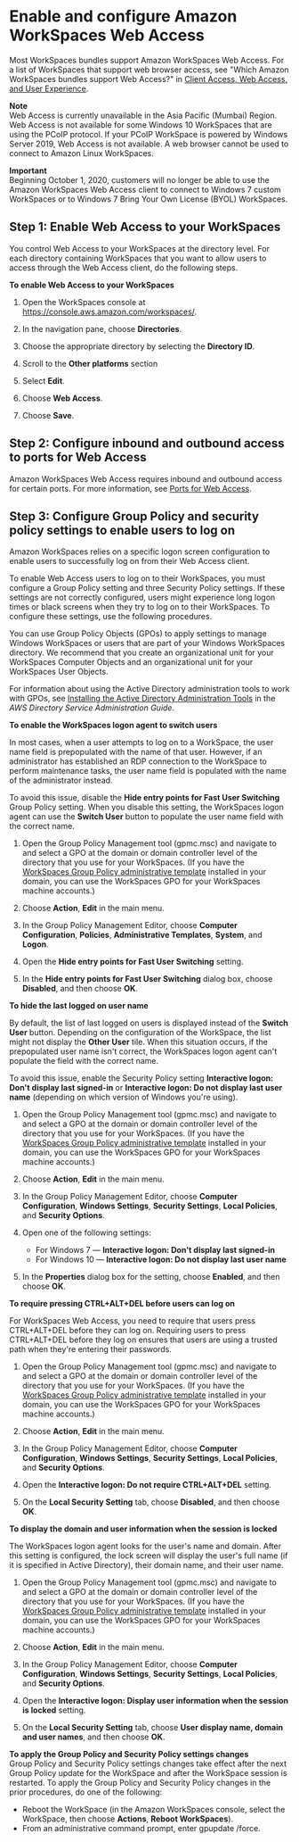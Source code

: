 # Enable and configure Amazon WorkSpaces Web Access<a name="web-access"></a>

Most WorkSpaces bundles support Amazon WorkSpaces Web Access\. For a list of WorkSpaces that support web browser access, see "Which Amazon WorkSpaces bundles support Web Access?" in [ Client Access, Web Access, and User Experience](https://aws.amazon.com/workspaces/faqs/#Client_Access.2C_Web_Access.2C_and_User_Experience)\.

**Note**  
Web Access is currently unavailable in the Asia Pacific \(Mumbai\) Region\.
Web Access is not available for some Windows 10 WorkSpaces that are using the PCoIP protocol\. If your PCoIP WorkSpace is powered by Windows Server 2019, Web Access is not available\.
A web browser cannot be used to connect to Amazon Linux WorkSpaces\.

**Important**  
Beginning October 1, 2020, customers will no longer be able to use the Amazon WorkSpaces Web Access client to connect to Windows 7 custom WorkSpaces or to Windows 7 Bring Your Own License \(BYOL\) WorkSpaces\.

## Step 1: Enable Web Access to your WorkSpaces<a name="enable-web-access"></a>

You control Web Access to your WorkSpaces at the directory level\. For each directory containing WorkSpaces that you want to allow users to access through the Web Access client, do the following steps\.

**To enable Web Access to your WorkSpaces**

1. Open the WorkSpaces console at [https://console\.aws\.amazon\.com/workspaces/](https://console.aws.amazon.com/workspaces/)\.

1. In the navigation pane, choose **Directories**\.

1. Choose the appropriate directory by selecting the **Directory ID**.

1. Scroll to the **Other platforms** section

1. Select **Edit**\.

1. Choose **Web Access**\.

1. Choose **Save**\.

## Step 2: Configure inbound and outbound access to ports for Web Access<a name="configure_inbound_outbound"></a>

Amazon WorkSpaces Web Access requires inbound and outbound access for certain ports\. For more information, see [Ports for Web Access](workspaces-port-requirements.md#web-access-ports)\.

## Step 3: Configure Group Policy and security policy settings to enable users to log on<a name="configure_group_policy"></a>

Amazon WorkSpaces relies on a specific logon screen configuration to enable users to successfully log on from their Web Access client\.

To enable Web Access users to log on to their WorkSpaces, you must configure a Group Policy setting and three Security Policy settings\. If these settings are not correctly configured, users might experience long logon times or black screens when they try to log on to their WorkSpaces\. To configure these settings, use the following procedures\. 

You can use Group Policy Objects \(GPOs\) to apply settings to manage Windows WorkSpaces or users that are part of your Windows WorkSpaces directory\. We recommend that you create an organizational unit for your WorkSpaces Computer Objects and an organizational unit for your WorkSpaces User Objects\.

For information about using the Active Directory administration tools to work with GPOs, see [ Installing the Active Directory Administration Tools](https://docs.aws.amazon.com/directoryservice/latest/admin-guide/ms_ad_install_ad_tools.html) in the *AWS Directory Service Administration Guide*\.

**To enable the WorkSpaces logon agent to switch users**

In most cases, when a user attempts to log on to a WorkSpace, the user name field is prepopulated with the name of that user\. However, if an administrator has established an RDP connection to the WorkSpace to perform maintenance tasks, the user name field is populated with the name of the administrator instead\.

To avoid this issue, disable the **Hide entry points for Fast User Switching** Group Policy setting\. When you disable this setting, the WorkSpaces logon agent can use the **Switch User** button to populate the user name field with the correct name\.

1. Open the Group Policy Management tool \(gpmc\.msc\) and navigate to and select a GPO at the domain or domain controller level of the directory that you use for your WorkSpaces\. \(If you have the [ WorkSpaces Group Policy administrative template](group_policy.md#gp_install_template) installed in your domain, you can use the WorkSpaces GPO for your WorkSpaces machine accounts\.\)

1. Choose **Action**, **Edit** in the main menu\.

1. In the Group Policy Management Editor, choose **Computer Configuration**, **Policies**, **Administrative Templates**, **System**, and **Logon**\. 

1. Open the **Hide entry points for Fast User Switching** setting\.

1. In the **Hide entry points for Fast User Switching** dialog box, choose **Disabled**, and then choose **OK**\.

**To hide the last logged on user name**

By default, the list of last logged on users is displayed instead of the **Switch User** button\. Depending on the configuration of the WorkSpace, the list might not display the **Other User** tile\. When this situation occurs, if the prepopulated user name isn't correct, the WorkSpaces logon agent can't populate the field with the correct name\.

To avoid this issue, enable the Security Policy setting **Interactive logon: Don't display last signed\-in** or **Interactive logon: Do not display last user name** \(depending on which version of Windows you're using\)\.

1. Open the Group Policy Management tool \(gpmc\.msc\) and navigate to and select a GPO at the domain or domain controller level of the directory that you use for your WorkSpaces\. \(If you have the [ WorkSpaces Group Policy administrative template](group_policy.md#gp_install_template) installed in your domain, you can use the WorkSpaces GPO for your WorkSpaces machine accounts\.\)

1. Choose **Action**, **Edit** in the main menu\.

1. In the Group Policy Management Editor, choose **Computer Configuration**, **Windows Settings**, **Security Settings**, **Local Policies**, and **Security Options**\. 

1. Open one of the following settings:
   + For Windows 7 — **Interactive logon: Don't display last signed\-in**
   + For Windows 10 — **Interactive logon: Do not display last user name**

1. In the **Properties** dialog box for the setting, choose **Enabled**, and then choose **OK**\.

**To require pressing CTRL\+ALT\+DEL before users can log on**

For WorkSpaces Web Access, you need to require that users press CTRL\+ALT\+DEL before they can log on\. Requiring users to press CTRL\+ALT\+DEL before they log on ensures that users are using a trusted path when they're entering their passwords\.

1. Open the Group Policy Management tool \(gpmc\.msc\) and navigate to and select a GPO at the domain or domain controller level of the directory that you use for your WorkSpaces\. \(If you have the [ WorkSpaces Group Policy administrative template](group_policy.md#gp_install_template) installed in your domain, you can use the WorkSpaces GPO for your WorkSpaces machine accounts\.\)

1. Choose **Action**, **Edit** in the main menu\.

1. In the Group Policy Management Editor, choose **Computer Configuration**, **Windows Settings**, **Security Settings**, **Local Policies**, and **Security Options**\. 

1. Open the **Interactive logon: Do not require CTRL\+ALT\+DEL** setting\.

1. On the **Local Security Setting** tab, choose **Disabled**, and then choose **OK**\.

**To display the domain and user information when the session is locked**

The WorkSpaces logon agent looks for the user's name and domain\. After this setting is configured, the lock screen will display the user's full name \(if it is specified in Active Directory\), their domain name, and their user name\.

1. Open the Group Policy Management tool \(gpmc\.msc\) and navigate to and select a GPO at the domain or domain controller level of the directory that you use for your WorkSpaces\. \(If you have the [ WorkSpaces Group Policy administrative template](group_policy.md#gp_install_template) installed in your domain, you can use the WorkSpaces GPO for your WorkSpaces machine accounts\.\)

1. Choose **Action**, **Edit** in the main menu\.

1. In the Group Policy Management Editor, choose **Computer Configuration**, **Windows Settings**, **Security Settings**, **Local Policies**, and **Security Options**\. 

1. Open the **Interactive logon: Display user information when the session is locked** setting\.

1. On the **Local Security Setting** tab, choose **User display name, domain and user names**, and then choose **OK**\.

**To apply the Group Policy and Security Policy settings changes**  
Group Policy and Security Policy settings changes take effect after the next Group Policy update for the WorkSpace and after the WorkSpace session is restarted\. To apply the Group Policy and Security Policy changes in the prior procedures, do one of the following:
+ Reboot the WorkSpace \(in the Amazon WorkSpaces console, select the WorkSpace, then choose **Actions**, **Reboot WorkSpaces**\)\.
+ From an administrative command prompt, enter gpupdate /force\.
